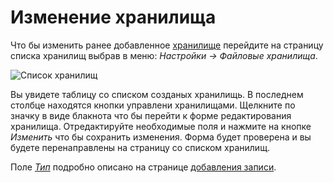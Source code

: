 # Изменение хранилища

Что бы изменить ранее добавленное [хранилище](/ru/user/storage/list.md#storage) перейдите на страницу списка хранилищ
выбрав в меню: *Настройки -> Файловые хранилища*.

![Список хранилищ](https://raw.github.com/anime-db/anime-db-docs/master/images/ru/storage/menu.jpg)

Вы увидете таблицу со списком созданых хранилищь. В последнем столбце находятся кнопки управлени хранилищами. Щелкните
по значку в виде блакнота что бы перейти к форме редактирования хранилища. Отредактируйте необходимые поля и нажмите на
кнопке *Изменить* что бы сохранить изменения. Форма будет проверена и вы будете перенаправлены на страницу со списком
хранилищ.

Поле [*Тип*](/ru/user/storage/add.md#type) подробно описано на странице [добавления записи](/ru/user/storage/add.md).